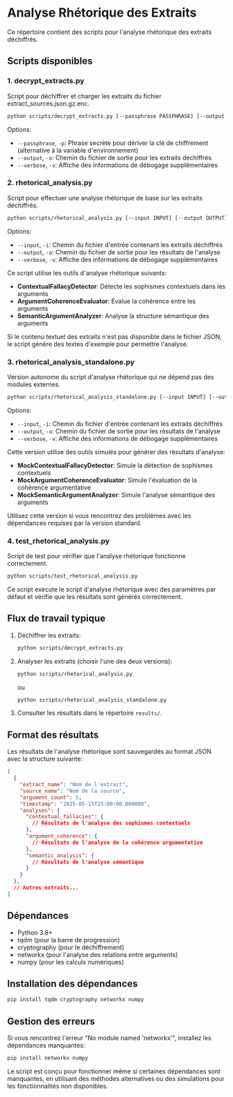 # Analyse Rhétorique des Extraits

Ce répertoire contient des scripts pour l'analyse rhétorique des extraits déchiffrés.

## Scripts disponibles

### 1. decrypt_extracts.py

Script pour déchiffrer et charger les extraits du fichier extract_sources.json.gz.enc.

```bash
python scripts/decrypt_extracts.py [--passphrase PASSPHRASE] [--output OUTPUT] [--verbose]
```

Options:
- `--passphrase`, `-p`: Phrase secrète pour dériver la clé de chiffrement (alternative à la variable d'environnement)
- `--output`, `-o`: Chemin du fichier de sortie pour les extraits déchiffrés
- `--verbose`, `-v`: Affiche des informations de débogage supplémentaires

### 2. rhetorical_analysis.py

Script pour effectuer une analyse rhétorique de base sur les extraits déchiffrés.

```bash
python scripts/rhetorical_analysis.py [--input INPUT] [--output OUTPUT] [--verbose]
```

Options:
- `--input`, `-i`: Chemin du fichier d'entrée contenant les extraits déchiffrés
- `--output`, `-o`: Chemin du fichier de sortie pour les résultats de l'analyse
- `--verbose`, `-v`: Affiche des informations de débogage supplémentaires

Ce script utilise les outils d'analyse rhétorique suivants:
- **ContextualFallacyDetector**: Détecte les sophismes contextuels dans les arguments
- **ArgumentCoherenceEvaluator**: Évalue la cohérence entre les arguments
- **SemanticArgumentAnalyzer**: Analyse la structure sémantique des arguments

Si le contenu textuel des extraits n'est pas disponible dans le fichier JSON, le script génère des textes d'exemple pour permettre l'analyse.

### 3. rhetorical_analysis_standalone.py

Version autonome du script d'analyse rhétorique qui ne dépend pas des modules externes.

```bash
python scripts/rhetorical_analysis_standalone.py [--input INPUT] [--output OUTPUT] [--verbose]
```

Options:
- `--input`, `-i`: Chemin du fichier d'entrée contenant les extraits déchiffrés
- `--output`, `-o`: Chemin du fichier de sortie pour les résultats de l'analyse
- `--verbose`, `-v`: Affiche des informations de débogage supplémentaires

Cette version utilise des outils simulés pour générer des résultats d'analyse:
- **MockContextualFallacyDetector**: Simule la détection de sophismes contextuels
- **MockArgumentCoherenceEvaluator**: Simule l'évaluation de la cohérence argumentative
- **MockSemanticArgumentAnalyzer**: Simule l'analyse sémantique des arguments

Utilisez cette version si vous rencontrez des problèmes avec les dépendances requises par la version standard.

### 4. test_rhetorical_analysis.py

Script de test pour vérifier que l'analyse rhétorique fonctionne correctement.

```bash
python scripts/test_rhetorical_analysis.py
```

Ce script exécute le script d'analyse rhétorique avec des paramètres par défaut et vérifie que les résultats sont générés correctement.

## Flux de travail typique

1. Déchiffrer les extraits:
   ```bash
   python scripts/decrypt_extracts.py
   ```

2. Analyser les extraits (choisir l'une des deux versions):
   ```bash
   python scripts/rhetorical_analysis.py
   ```
   ou
   ```bash
   python scripts/rhetorical_analysis_standalone.py
   ```

3. Consulter les résultats dans le répertoire `results/`.

## Format des résultats

Les résultats de l'analyse rhétorique sont sauvegardés au format JSON avec la structure suivante:

```json
[
  {
    "extract_name": "Nom de l'extrait",
    "source_name": "Nom de la source",
    "argument_count": 5,
    "timestamp": "2025-05-15T23:00:00.000000",
    "analyses": {
      "contextual_fallacies": {
        // Résultats de l'analyse des sophismes contextuels
      },
      "argument_coherence": {
        // Résultats de l'analyse de la cohérence argumentative
      },
      "semantic_analysis": {
        // Résultats de l'analyse sémantique
      }
    }
  },
  // Autres extraits...
]
```

## Dépendances

- Python 3.8+
- tqdm (pour la barre de progression)
- cryptography (pour le déchiffrement)
- networkx (pour l'analyse des relations entre arguments)
- numpy (pour les calculs numériques)

## Installation des dépendances

```bash
pip install tqdm cryptography networkx numpy
```

## Gestion des erreurs

Si vous rencontrez l'erreur "No module named 'networkx'", installez les dépendances manquantes:

```bash
pip install networkx numpy
```

Le script est conçu pour fonctionner même si certaines dépendances sont manquantes, en utilisant des méthodes alternatives ou des simulations pour les fonctionnalités non disponibles.